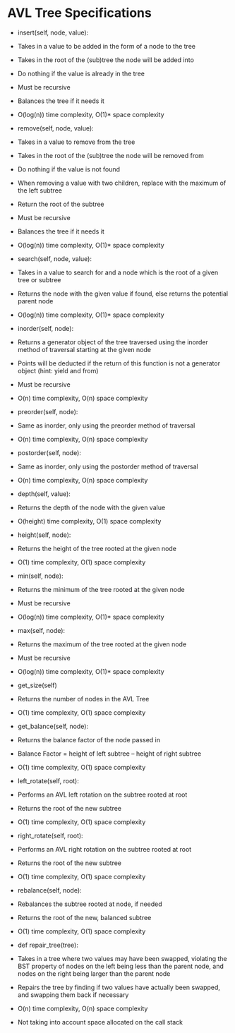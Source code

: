 # AVL Tree Specifications

* insert(self, node, value):
*  Takes in a value to be added in the form of a node to the tree
*  Takes in the root of the (sub)tree the node will be added into
*  Do nothing if the value is already in the tree
*  Must be recursive
*  Balances the tree if it needs it
*  O(log(n)) time complexity, O(1)* space complexity

* remove(self, node, value):
*  Takes in a value to remove from the tree
*  Takes in the root of the (sub)tree the node will be removed from
*  Do nothing if the value is not found
*  When removing a value with two children, replace with the maximum of the left subtree
*  Return the root of the subtree
*  Must be recursive
*  Balances the tree if it needs it
*  O(log(n)) time complexity, O(1)* space complexity

* search(self, node, value):
*  Takes in a value to search for and a node which is the root of a given tree or subtree
*  Returns the node with the given value if found, else returns the potential parent node
*  O(log(n)) time complexity, O(1)* space complexity

* inorder(self, node):
*  Returns a generator object of the tree traversed using the inorder method of traversal starting at the given node
*  Points will be deducted if the return of this function is not a generator object (hint: yield and from)
*  Must be recursive
*  O(n) time complexity, O(n) space complexity

* preorder(self, node):
*  Same as inorder, only using the preorder method of traversal
*  O(n) time complexity, O(n) space complexity

* postorder(self, node):
*  Same as inorder, only using the postorder method of traversal
*  O(n) time complexity, O(n) space complexity

* depth(self, value):
*  Returns the depth of the node with the given value
*  O(height) time complexity, O(1) space complexity

* height(self, node):
*  Returns the height of the tree rooted at the given node
*  O(1) time complexity, O(1) space complexity

* min(self, node):
*  Returns the minimum of the tree rooted at the given node
*  Must be recursive
*  O(log(n)) time complexity, O(1)* space complexity

* max(self, node):
*  Returns the maximum of the tree rooted at the given node
*  Must be recursive
*  O(log(n)) time complexity, O(1)* space complexity

* get_size(self)
*  Returns the number of nodes in the AVL Tree
*  O(1) time complexity, O(1) space complexity

* get_balance(self, node):
*  Returns the balance factor of the node passed in
*  Balance Factor = height of left subtree – height of right subtree
*  O(1) time complexity, O(1) space complexity

* left_rotate(self, root):
*  Performs an AVL left rotation on the subtree rooted at root
*  Returns the root of the new subtree
*  O(1) time complexity, O(1) space complexity

* right_rotate(self, root):
*  Performs an AVL right rotation on the subtree rooted at root
*  Returns the root of the new subtree
*  O(1) time complexity, O(1) space complexity

* rebalance(self, node):
*  Rebalances the subtree rooted at node, if needed
*  Returns the root of the new, balanced subtree
*  O(1) time complexity, O(1) space complexity
 
* def repair_tree(tree):
*  Takes in a tree where two values may have been swapped, violating the BST property of nodes on the left being less than the parent node, and nodes on the right being larger than the parent node
*  Repairs the tree by finding if two values have actually been swapped, and swapping them back if necessary
*  O(n) time complexity, O(n) space complexity
*  Not taking into account space allocated on the call stack

